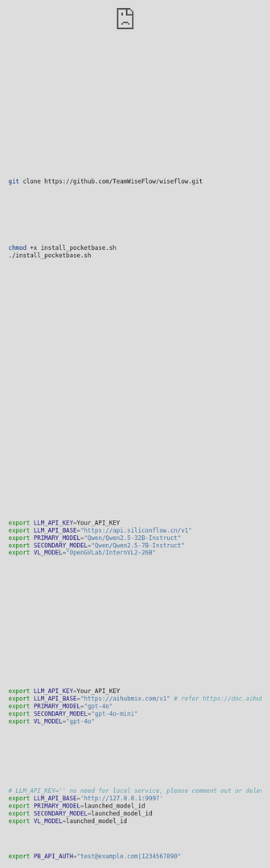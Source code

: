 # 수석 정보 책임자 (Wiseflow)

**[English](README_EN.md) | [日本語](README_JP.md) | [简体中文](README.md)**

🚀 **수석 정보 책임자** (Wiseflow)는 대규모 언어 모델의 사고 및 분석 능력을 활용하여 다양한 정보원에서 특정 정보를 정확하게 추출할 수 있는 민첩한 정보 마이닝 도구입니다. 전체 과정에서 인간의 개입이 필요하지 않습니다.

**우리가 부족한 것은 정보가 아니라, 방대한 정보 속에서 노이즈를 필터링하여 가치 있는 정보를 드러내는 것입니다.**

🌱 수석 정보 책임자가 어떻게 시간을 절약하고, 관련 없는 정보를 필터링하며, 관심 사항을 정리하는지 살펴보세요! 🌱

<iframe src="https://player.vimeo.com/video/1042199968?badge=0&amp;autopause=0&amp;player_id=0&amp;app_id=58479" frameborder="0" allow="autoplay; fullscreen; picture-in-picture; clipboard-write" style="position:absolute;top:0;left:0;width:100%;height:100%;" title="prompt_video_v03x"></iframe>

## 🔥 테스트 스크립트 및 테스트 보고서 발표

siliconflow에서 제공하는 deepseekV2.5, Qwen2.5-32B-Instruct, Qwen2.5-14B-Instruct, Qwen2.5-coder-7B-Instruct 모델의 성능을 4개의 실제 사례 작업과 총 10개의 실제 웹페이지 샘플에서 수평적으로 테스트하고 비교했습니다.
테스트 결과는 [report](./test/reports/wiseflow_report_20241223_bigbrother666/README.md)를 참조하세요.

또한 테스트 스크립트도 오픈소스로 공개했으니, 더 많은 테스트 결과를 적극적으로 제출해 주시기 바랍니다. wiseflow는 오픈소스 프로젝트이며, 모두의 공동 기여를 통해 "누구나 사용할 수 있는 정보 수집 도구"를 만들고자 합니다!

자세한 내용은 [test/README_EN.md](./test/README_EN.md)를 참조하세요.

현 단계에서는 **테스트 결과 제출이 프로젝트 코드 제출과 동일하게 취급**되며, contributor로 인정받을 수 있고, 심지어 상업화 프로젝트에 초대될 수도 있습니다!

또한 pocketbase의 다운로드 및 사용자 이름/비밀번호 구성 방안을 개선했으며, @ourines가 기여한 install_pocketbase.sh 스크립트에 감사드립니다.

(docker 실행 방안은 일시적으로 제거되었습니다. 사용하기에 그다지 편리하지 않다고 느껴져서...)

🌟 **V0.3.6 버전 예고**

V0.3.6 버전은 2024년 12월 30일 이전에 출시될 예정이며, 이 버전은 v0.3.5의 성능 최적화 버전입니다. 정보 추출 품질이 크게 향상될 것이며, 시각적 대형 모델도 도입하여 웹페이지 정보가 부족할 때 페이지 이미지 정보를 보완 자료로 추출할 예정입니다.

**V0.3.x 계획**

- 위챗 공중 계정 wxbot 없이 구독 지원 시도 (V0.3.7)
- RSS 정보 소스 지원 도입 (V0.3.8)
- LLM 기반의 경량 지식 그래프 도입 시도, 사용자가 infos에서 통찰력을 구축하도록 지원 (V0.3.9)

V0.3.5 버전부터 wiseflow는 완전히 새로운 아키텍처를 사용하며, [Crawlee](https://github.com/apify/crawlee-python)를 기본 크롤러 및 작업 관리 프레임워크로 도입하여 페이지 획득 능력을 크게 향상시켰습니다. 앞으로도 wiseflow의 페이지 획득 능력을 지속적으로 향상시킬 예정이며, 잘 획득되지 않는 페이지가 있다면 [issue #136](https://github.com/TeamWiseFlow/wiseflow/issues/136)에서 피드백을 주시기 바랍니다.

## ✋ wiseflow는 전통적인 크롤러 도구, AI 검색, 지식 베이스(RAG) 프로젝트와 어떻게 다를까요?

wiseflow는 2024년 6월 말 V0.3.0 버전 출시 이후 오픈소스 커뮤니티의 광범위한 관심을 받았으며, 심지어 많은 자체 미디어의 자발적인 보도까지 이끌어냈습니다. 이에 먼저 감사의 말씀을 전합니다!

그러나 우리는 일부 관심 있는 분들이 wiseflow의 기능 위치에 대해 일부 이해 오류가 있음을 알게 되었습니다. 아래 표는 전통적인 크롤러 도구, AI 검색, 지식 베이스(RAG) 프로젝트와의 비교를 통해 wiseflow 제품의 최신 위치에 대한 우리의 생각을 나타냅니다.

|          | **수석 정보 책임자 (Wiseflow)**와의 비교 설명 | 
|-------------|-----------------|
| **크롤러 도구** | 먼저 wiseflow는 크롤러 도구 기반 프로젝트입니다 (현재 버전 기준으로, 우리는 크롤러 프레임워크 Crawlee를 기반으로 합니다). 그러나 전통적인 크롤러 도구는 정보 추출 측면에서 인간의 개입이 필요하며, 명확한 Xpath 등을 제공해야 합니다. 이는 일반 사용자를 막을 뿐만 아니라 일반성이 전혀 없으며, 다른 웹사이트 (기존 웹사이트 업그레이드 포함)에 대해서는 인간이 다시 분석을 수행하고 추출 코드를 업데이트해야 합니다. wiseflow는 LLM을 사용하여 웹페이지의 자동 분석 및 추출 작업을 추구하며, 사용자는 프로그램에 그의 관심사만 알려주면 됩니다. 이 관점에서 wiseflow를 "자동으로 크롤러 도구를 사용할 수 있는 AI 에이전트"로 간단히 이해할 수 있습니다. |
| **AI 검색** | AI 검색의 주요 응용 시나리오는 **구체적인 문제의 즉각적인 질문 및 답변**입니다. 예: "XX 회사의 창립자는 누구인가", "xx 브랜드의 xx 제품은 어디서 구매할 수 있는가". 사용자는 **하나의 답변**을 원합니다. wiseflow의 주요 응용 시나리오는 **특정 측면의 정보 지속적 수집**입니다. 예: XX 회사의 관련 정보 추적, XX 브랜드의 시장 행동 지속 추적 등. 이러한 시나리오에서 사용자는 관심사 (특정 회사, 특정 브랜드) 및 신뢰할 수 있는 소스 (사이트 URL 등)를 제공할 수 있지만, 구체적인 검색 질문을 제시할 수 없습니다. 사용자는 **일련의 관련 정보**를 원합니다. |
| **지식 베이스 (RAG) 프로젝트** | 지식 베이스 (RAG) 프로젝트는 일반적으로 기존 정보를 기반으로 한 하류 작업을 기반으로 하며, 일반적으로 개인 지식 (예: 기업 내 운영 매뉴얼, 제품 매뉴얼, 정부 부서의 문서 등)을 대상으로 합니다. wiseflow는 현재 하류 작업을 통합하지 않으며, 인터넷상의 공개 정보를 대상으로 합니다. "에이전트"의 관점에서 볼 때, 둘은 서로 다른 목적으로 구축된 에이전트입니다. RAG 프로젝트는 "내부 지식 보조 에이전트"이며, wiseflow는 "외부 정보 수집 에이전트"입니다. |

## 📥 설치 및 사용

### 1. 코드 저장소 복제

🌹 좋아요, fork는 좋은 습관입니다 🌹

**windows 사용자는 먼저 git bash 도구를 다운로드해야 합니다** [링크](https://git-scm.com/downloads/win)

```bash
git clone https://github.com/TeamWiseFlow/wiseflow.git
```

### 2. 루트 디렉토리에서 install_pocketbase.sh 스크립트 실행

이 스크립트는 pocketbase(버전 0.23.4)의 다운로드 및 구성을 안내하고 core 디렉토리 아래에 .env 파일을 생성합니다.

```bash
chmod +x install_pocketbase.sh
./install_pocketbase.sh
```

Wiseflow 0.3.x는 데이터베이스로 pocketbase를 사용합니다. pocketbase 클라이언트를 수동으로 다운로드할 수도 있습니다(버전 0.23.4를 다운로드하여 [pb](./pb) 디렉토리에 배치하는 것을 잊지 마세요). 그리고 수퍼유저를 수동으로 생성할 수 있습니다(.env 파일에 저장하는 것을 잊지 마세요).

자세한 내용은 [pb/README.md](/pb/README.md)를 참조하세요.

### 3. core/.env 파일 구성 계속하기

🌟 **이전 버전과 다릅니다** - V0.3.5부터 .env 파일은 [core](./core) 폴더에 위치해야 합니다.

#### 3.1 대규모 언어 모델 구성

Wiseflow는 LLM 네이티브 애플리케이션이므로 프로그램에 안정적인 LLM 서비스를 제공하도록 해주세요.

🌟 **Wiseflow는 모델 서비스의 출처를 제한하지 않습니다 - ollama, Xinference 등 로컬에 배포된 서비스를 포함하여 openAI SDK와 호환되는 서비스라면 모두 사용할 수 있습니다**

#### 추천 1: Siliconflow가 제공하는 MaaS 서비스 사용

Siliconflow는 대부분의 주류 오픈소스 모델에 대한 온라인 MaaS 서비스를 제공합니다. 축적된 추론 가속화 기술로 속도와 가격 모두에서 큰 장점이 있습니다. siliconflow의 서비스를 사용할 때 .env 구성은 다음을 참조할 수 있습니다:

```bash
export LLM_API_KEY=Your_API_KEY
export LLM_API_BASE="https://api.siliconflow.cn/v1"
export PRIMARY_MODEL="Qwen/Qwen2.5-32B-Instruct"
export SECONDARY_MODEL="Qwen/Qwen2.5-7B-Instruct"
export VL_MODEL="OpenGVLab/InternVL2-26B"
```
      
😄 원하신다면 제 [siliconflow 추천 링크](https://cloud.siliconflow.cn?referrer=clx6wrtca00045766ahvexw92)를 사용하실 수 있습니다. 이를 통해 제가 더 많은 토큰 보상을 받을 수 있습니다 🌹

#### 추천 2: OpenAI, Claude, Gemini와 같은 폐쇄형 상용 모델에는 AiHubMix 프록시 사용

정보 소스가 대부분 비한국어 페이지이고 추출된 정보가 한국어일 필요가 없다면, OpenAI, Claude, Gemini와 같은 폐쇄형 상용 모델을 사용하는 것이 좋습니다. 서드파티 프록시인 **AiHubMix**를 시도해볼 수 있습니다. 하나의 API로 OpenAI, Claude, Google, Llama 등 주요 AI 모델에 원활하게 접근할 수 있습니다.

AiHubMix 모델을 사용할 때 .env 구성은 다음을 참조할 수 있습니다:

```bash
export LLM_API_KEY=Your_API_KEY
export LLM_API_BASE="https://aihubmix.com/v1" # refer https://doc.aihubmix.com/
export PRIMARY_MODEL="gpt-4o"
export SECONDARY_MODEL="gpt-4o-mini"
export VL_MODEL="gpt-4o"
```

😄 Welcome to register using the [AiHubMix referral link](https://aihubmix.com?aff=Gp54) 🌹

#### 로컬 대규모 언어 모델 서비스 배포

Xinference를 예로 들면, .env 구성은 다음을 참조할 수 있습니다:

```bash
# LLM_API_KEY='' no need for local service, please comment out or delete
export LLM_API_BASE='http://127.0.0.1:9997'
export PRIMARY_MODEL=launched_model_id
export SECONDARY_MODEL=launched_model_id
export VL_MODEL=launched_model_id
```

#### 3.2 Pocketbase Account and Password Configuration

```bash
export PB_API_AUTH="test@example.com|1234567890" 
```

여기서 pocketbase 데이터베이스의 슈퍼유저 사용자 이름과 비밀번호를 설정합니다. |로 구분하는 것을 잊지 마세요 (install_pocketbase.sh 스크립트가 성공적으로 실행되었다면 이미 존재할 것입니다)

#### 3.3 기타 선택적 구성

다음은 모두 선택적 구성입니다:
- #VERBOSE="true" 

  관찰 모드를 활성화할지 여부. 활성화되면 디버그 정보가 로거 파일에 기록됩니다(기본적으로 콘솔에만 출력);

- #PROJECT_DIR="work_dir" 

    프로젝트 런타임 데이터 디렉토리. 구성하지 않으면 기본값은 `core/work_dir`입니다. 참고: 현재 전체 core 디렉토리가 컨테이너에 마운트되어 있어 직접 접근할 수 있습니다.

- #PB_API_BASE="" 

  pocketbase가 기본 IP 또는 포트에서 실행되지 않는 경우에만 구성이 필요합니다. 기본 상황에서는 이를 무시할 수 있습니다.

### 4. 프로그램 실행

✋ V0.3.5 버전의 아키텍처와 종속성은 이전 버전과 크게 다릅니다. 코드를 다시 가져오고, pb_data를 삭제(또는 재구축)하도록 하세요

가상 환경을 구축하기 위해 conda를 사용하는 것을 권장합니다(물론 이 단계를 건너뛰거나 다른 Python 가상 환경 솔루션을 사용할 수 있습니다)

```bash
conda create -n wiseflow python=3.10
conda activate wiseflow
```

그런 다음

```bash
cd wiseflow
cd core
pip install -r requirements.txt
chmod +x run.sh
./run_task.sh # if you just want to scan sites one-time (no loop), use ./run.sh
```

🌟 이 스크립트는 pocketbase가 이미 실행 중인지 자동으로 확인합니다. 실행 중이 아닌 경우 자동으로 시작됩니다. 단, ctrl+c 또는 ctrl+z로 프로세스를 종료할 때 터미널을 닫을 때까지 pocketbase 프로세스는 종료되지 않는다는 점에 유의하세요.

run_task.sh는 주기적으로 크롤링-추출 작업을 실행합니다(시작 시 즉시 실행되고 그 후 매시간마다 실행됨). 한 번만 실행하면 되는 경우 run.sh 스크립트를 사용할 수 있습니다.

### 5. **관심사 및 정기 스캔 정보 소스 추가**

프로그램을 시작한 후, pocketbase Admin dashboard UI (http://127.0.0.1:8090/_/)를 여세요.

#### 5.1 focus_point 폼 열기

이 폼을 통해 귀하의 관심사를 지정할 수 있으며, LLM은 이를 기반으로 정보를 추출, 필터링 및 분류합니다.

필드 설명:
- focuspoint, 관심사 설명 (필수), 예: "상하이 초등학교 졸업 정보", "암호화폐 가격"
- explanation, 관심사의 상세 설명 또는 구체적인 약속, 예: "상하이 공식 발표 중학교 입학 정보만 포함", "BTC, ETH의 현재 가격, 등락률 데이터" 등
- activated, 활성화 여부. 비활성화되면 해당 관심사는 무시되며, 비활성화 후 다시 활성화할 수 있습니다.

주의: focus_point 업데이트 설정 (activated 조정 포함) 후, **프로그램을 다시 시작해야 적용됩니다.**

#### 5.2 sites 폼 열기

이 폼을 통해 사용자 정의 정보 소스를 지정할 수 있으며, 시스템은 백그라운드 정기 작업을 시작하여 로컬에서 정보 소스를 스캔, 구문 분석 및 분석합니다.

sites 필드 설명:
- url, 정보 소스의 URL, 정보 소스는 구체적인 기사 페이지를 제공할 필요가 없으며, 기사 목록 페이지만 제공하면 됩니다.
- per_hours, 스캔 빈도, 단위는 시간, 정수 형식 (1~24 범위, 스캔 빈도를 하루에 한 번 이상으로 설정하지 않는 것을 권장합니다. 즉, 24로 설정).
- activated, 활성화 여부. 비활성화되면 해당 정보 소스는 무시되며, 비활성화 후 다시 활성화할 수 있습니다.

**sites 설정 조정은 프로그램을 다시 시작할 필요가 없습니다.**

## 📚 wiseflow가 크롤링한 데이터를 귀하의 프로그램에서 사용하는 방법

1. [dashbord](dashboard) 부분 소스 코드를 참조하여 2차 개발을 수행하세요.

wiseflow의 core 부분은 dashboard를 필요로 하지 않으며, 현재 제품은 dashboard를 통합하지 않았습니다. dashboard가 필요한 경우, [V0.2.1 버전](https://github.com/TeamWiseFlow/wiseflow/releases/tag/V0.2.1)을 다운로드하세요.

2. pocketbase에서 직접 데이터를 가져오세요.

wiseflow가 크롤링한 모든 데이터는 즉시 pocketbase에 저장되므로, pocketbase 데이터베이스를 직접 조작하여 데이터를 가져올 수 있습니다.

PocketBase는 인기 있는 경량 데이터베이스로, 현재 Go/Javascript/Python 등 언어의 SDK를 제공합니다.
   - Go : https://pocketbase.io/docs/go-overview/
   - Javascript : https://pocketbase.io/docs/js-overview/
   - python : https://github.com/vaphes/pocketbase

## 🛡️ 라이선스 계약

이 프로젝트는 [Apache2.0](LICENSE) 오픈소스 라이선스를 기반으로 합니다.

상업적 및 맞춤형 협력은 **Email: zm.zhao@foxmail.com**으로 문의하세요.

- 상업용 고객은 등록을 위해 연락해 주세요. 제품은 영원히 무료로 제공됩니다.

## 📬 연락처

문의 사항이나 제안이 있으면 [issue](https://github.com/TeamWiseFlow/wiseflow/issues)를 통해 문의하세요.

## 🤝 이 프로젝트는 다음과 같은 우수한 오픈소스 프로젝트를 기반으로 합니다:

- crawlee-python (Python용 웹 스크래핑 및 브라우저 자동화 라이브러리로, 신뢰할 수 있는 크롤러를 구축합니다. BeautifulSoup, Playwright 및 원시 HTTP와 함께 작동합니다. headful 및 headless 모드 모두 지원. 프록시 회전 기능 포함.) https://github.com/apify/crawlee-python
- json_repair (유효하지 않은 JSON 문서 복구) https://github.com/josdejong/jsonrepair/tree/main 
- python-pocketbase (pocketBase 클라이언트 SDK for python) https://github.com/vaphes/pocketbase
- SeeAct (모든 주어진 웹사이트에서 자율적으로 작업을 수행하는 일반 웹 에이전트 시스템, 특히 GPT-4Vision과 같은 대형 멀티모달 모델 (LMMs)에 중점을 둡니다.) https://github.com/OSU-NLP-Group/SeeAct

또한 [GNE](https://github.com/GeneralNewsExtractor/GeneralNewsExtractor), [AutoCrawler](https://github.com/kingname/AutoCrawler)에서 영감을 받았습니다.

## Citation

이 프로젝트의 일부 또는 전체를 관련 작업에서 참조하거나 인용하는 경우, 다음 정보를 명시하세요:

```
Author: Wiseflow Team
https://github.com/TeamWiseFlow/wiseflow
Licensed under Apache2.0
```